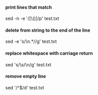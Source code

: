 
#### print lines that match
sed -n -e '/[\\()]/p' test.txt


#### delete from string to the end of the line 
sed -e 's/\\n.*//g' test.txt


#### replace whitespace with carriage return
sed 's/\s/\n/g' test.txt

#### remove empty line
sed '/^$/d' test.txt










